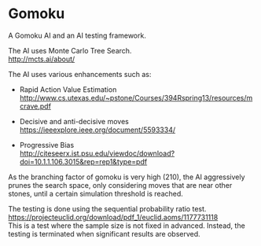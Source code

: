 # Gomoku
A Gomoku AI and an AI testing framework. 

The AI uses Monte Carlo Tree Search. <br />
http://mcts.ai/about/

The AI uses various enhancements such as: <br />
- Rapid Action Value Estimation <br />
http://www.cs.utexas.edu/~pstone/Courses/394Rspring13/resources/mcrave.pdf

- Decisive and anti-decisive moves <br /> 
https://ieeexplore.ieee.org/document/5593334/

- Progressive Bias <br />
http://citeseerx.ist.psu.edu/viewdoc/download?doi=10.1.1.106.3015&rep=rep1&type=pdf

As the branching factor of gomoku is very high (210), the AI aggressively prunes the search space, only considering moves that are near other stones, until a certain simulation threshold is reached. 

The testing is done using the sequential probability ratio test. 
https://projecteuclid.org/download/pdf_1/euclid.aoms/1177731118 <br />
This is a test where the sample size is not fixed in advanced. Instead, the testing is terminated when significant results are observed.
